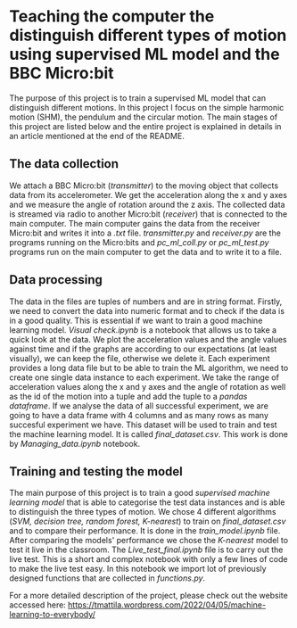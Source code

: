 # Teaching the computer the distinguish different types of motion using supervised ML model and the BBC Micro:bit

The purpose of this project is to train a supervised ML model that can distinguish different motions. In this project I focus on the simple harmonic motion (SHM), the pendulum and the circular motion. The main stages of this project are listed below and the entire project is explained in details in an article mentioned at the end of the README.

## The data collection 
We attach a BBC Micro:bit (*transmitter*) to the moving object that collects data from its accelerometer. We get the acceleration along the x and y axes and we measure the angle of rotation around the z axis. The collected data is streamed via radio to another Micro:bit (*receiver*) that is connected to the main computer. The main computer gains the data from the receiver Micro:bit and writes it into a *.txt* file. *transmitter.py* and *receiver.py* are the programs running on the Micro:bits and *pc_ml_coll.py* or *pc_ml_test.py* programs run on the main computer to get the data and to write it to a file.

## Data processing
The data in the files are tuples of numbers and are in string format. Firstly, we need to convert the data into numeric format and to check if the data is in a good quality. This is essential if we want to train a good machine learning model.
*Visual check.ipynb* is a notebook that allows us to take a quick look at the data. We plot the acceleration values and the angle values against time and if the graphs are according to our expectations (at least visually), we can keep the file, otherwise we delete it.
Each experiment provides a long data file but to be able to train the ML algorithm, we need to create one single data instance to each experiment. We take the range of acceleration values along the x and y axes and the angle of rotation as well as the id of the motion into a tuple and add the tuple to a *pandas dataframe*. If we analyse the data of all successful experiment, we are going to have a data frame with 4 columns and as many rows as many succesful experiment we have. This dataset will be used to train and test the machine learning model. It is called *final_dataset.csv*. This work is done by *Managing_data.ipynb* notebook. 

## Training and testing the model
The main purpose of this project is to train a good *supervised machine learning model* that is able to categorise the test data instances and is able to distinguish the three types of motion. We chose 4 different algorithms (*SVM, decision tree, random forest, K-nearest*) to train on *final_dataset.csv* and to compare their performance. It is done in the *train_model.ipynb* file. After comparing the models' performance we chose the *K-nearest* model to test it live in the classroom. The *Live_test_final.ipynb* file is to carry out the live test. This is a short and complex notebook with only a few lines of code to make the live test easy. In this notebook we import lot of previously designed functions that are collected in *functions.py*.

For a more detailed description of the project, please check out the website accessed here: https://tmattila.wordpress.com/2022/04/05/machine-learning-to-everybody/


